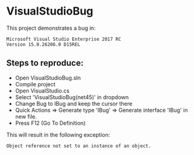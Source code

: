 ﻿# VisualStudioBug

This project demonstrates a bug in:

```
Microsoft Visual Studio Enterprise 2017 RC
Version 15.0.26206.0 D15REL
```

## Steps to reproduce:

* Open VisualStudioBug.sln
* Compile project
* Open VisualStudio.cs
* Select 'VisualStudioBug(net45)' in dropdown
* Change Bug to IBug and keep the cursor there
* Quick Actions => Generate type 'IBug' => Generate interface 'IBug' in new file.
* Press F12 (Go To Definition)

This will result in the following exception:

```
Object reference not set to an instance of an object.
```